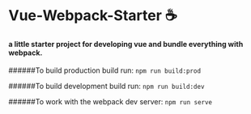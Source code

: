 # Vue-Webpack-Starter :coffee:

#### a little starter project for developing vue and bundle everything with webpack.

######To build production build run:
`npm run build:prod`

######To build development build run:
`npm run build:dev`

######To work with the webpack dev server:
`npm run serve`

